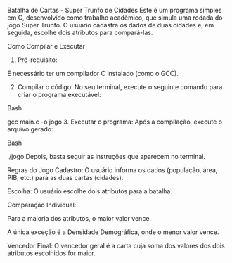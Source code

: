 Batalha de Cartas - Super Trunfo de Cidades
Este é um programa simples em C, desenvolvido como trabalho acadêmico, que simula uma rodada do jogo Super Trunfo. O usuário cadastra os dados de duas cidades e, em seguida, escolhe dois atributos para compará-las.

Como Compilar e Executar
1. Pré-requisito:

É necessário ter um compilador C instalado (como o GCC).

2. Compilar o código:
No seu terminal, execute o seguinte comando para criar o programa executável:

Bash

gcc main.c -o jogo
3. Executar o programa:
Após a compilação, execute o arquivo gerado:

Bash

./jogo
Depois, basta seguir as instruções que aparecem no terminal.

Regras do Jogo
Cadastro: O usuário informa os dados (população, área, PIB, etc.) para as duas cartas (cidades).

Escolha: O usuário escolhe dois atributos para a batalha.

Comparação Individual:

Para a maioria dos atributos, o maior valor vence.

A única exceção é a Densidade Demográfica, onde o menor valor vence.

Vencedor Final: O vencedor geral é a carta cuja soma dos valores dos dois atributos escolhidos for maior.
